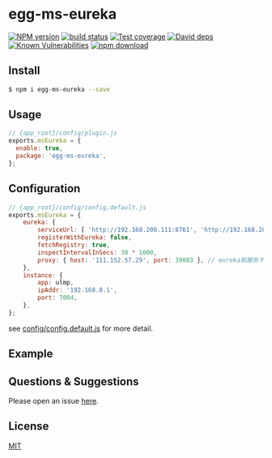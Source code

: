 # egg-ms-eureka

[![NPM version][npm-image]][npm-url]
[![build status][travis-image]][travis-url]
[![Test coverage][codecov-image]][codecov-url]
[![David deps][david-image]][david-url]
[![Known Vulnerabilities][snyk-image]][snyk-url]
[![npm download][download-image]][download-url]

[npm-image]: https://img.shields.io/npm/v/egg-ms-eureka.svg?style=flat-square
[npm-url]: https://npmjs.org/package/egg-ms-eureka
[travis-image]: https://img.shields.io/travis/eggjs/egg-ms-eureka.svg?style=flat-square
[travis-url]: https://travis-ci.org/eggjs/egg-ms-eureka
[codecov-image]: https://img.shields.io/codecov/c/github/eggjs/egg-ms-eureka.svg?style=flat-square
[codecov-url]: https://codecov.io/github/eggjs/egg-ms-eureka?branch=master
[david-image]: https://img.shields.io/david/eggjs/egg-ms-eureka.svg?style=flat-square
[david-url]: https://david-dm.org/eggjs/egg-ms-eureka
[snyk-image]: https://snyk.io/test/npm/egg-ms-eureka/badge.svg?style=flat-square
[snyk-url]: https://snyk.io/test/npm/egg-ms-eureka
[download-image]: https://img.shields.io/npm/dm/egg-ms-eureka.svg?style=flat-square
[download-url]: https://npmjs.org/package/egg-ms-eureka

<!--
Description here.
-->

## Install

```bash
$ npm i egg-ms-eureka --save
```

## Usage

```js
// {app_root}/config/plugin.js
exports.msEureka = {
  enable: true,
  package: 'egg-ms-eureka',
};
```

## Configuration

```js
// {app_root}/config/config.default.js
exports.msEureka = {
    eureka: {
        serviceUrl: [ 'http://192.168.200.111:8761', 'http://192.168.200.112:8761' ],
        registerWithEureka: false,
        fetchRegistry: true,
        inspectIntervalInSecs: 30 * 1000,
        proxy: { host: '111.152.57.29', port: 39083 }, // eureka和服务不在一个网络，可以使用代理
    },
    instance: {
        app: ulmp,
        ipAddr: '192.168.0.1',
        port: 7004,
    },
};
```

see [config/config.default.js](config/config.default.js) for more detail.

## Example

<!-- example here -->

## Questions & Suggestions

Please open an issue [here](https://github.com/zingsono/egg-ms-eureka/issues).

## License

[MIT](LICENSE)
